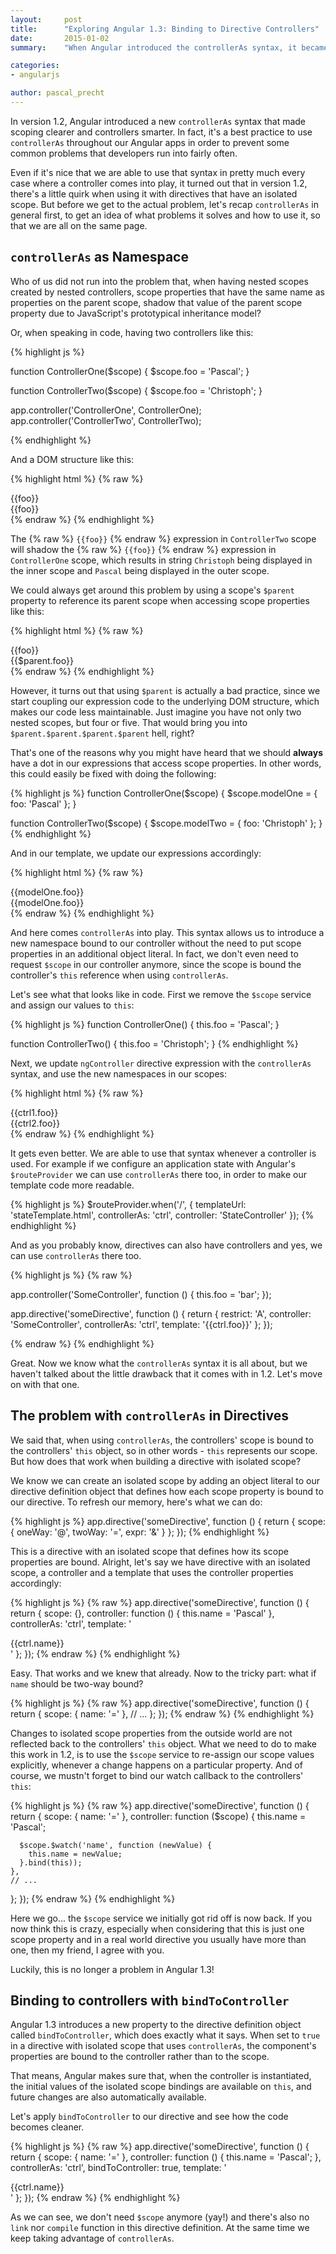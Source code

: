 ```yaml
---
layout:     post
title:      "Exploring Angular 1.3: Binding to Directive Controllers"
date:       2015-01-02
summary:    "When Angular introduced the controllerAs syntax, it became a best practice to use it in order to prevent nested scope properties to be shadowed in templates and also to avoid using the scopes $parent property, since relying on DOM structure makes our code less maintainable. However, using controllerAs in directives with isolated scope turned out to be a bit cumbersome and in this article we are going to take a look why and how the 1.3 release fixes that."

categories: 
- angularjs

author: pascal_precht
---
```


In version 1.2, Angular introduced a new `controllerAs` syntax that made scoping clearer and controllers smarter. In fact, it's a best practice to use `controllerAs` throughout our Angular apps in order to prevent some common problems that developers run into fairly often.

Even if it's nice that we are able to use that syntax in pretty much every case where a controller comes into play, it turned out that in version 1.2, there's a little quirk when using it with directives that have an isolated scope. But before we get to the actual problem, let's recap `controllerAs` in general first, to get an idea of what problems it solves and how to use it, so that we are all on the same page.

## `controllerAs` as Namespace

Who of us did not run into the problem that, when having nested scopes created by nested controllers, scope properties that have the same name as properties on the parent scope, shadow that value of the parent scope property due to JavaScript's prototypical inheritance model?

Or, when speaking in code, having two controllers like this:

{% highlight js %}

function ControllerOne($scope) {
  $scope.foo = 'Pascal';
}

function ControllerTwo($scope) {
  $scope.foo = 'Christoph';
}

app.controller('ControllerOne', ControllerOne);
app.controller('ControllerTwo', ControllerTwo);

{% endhighlight %}

And a DOM structure like this:

{% highlight html %}
{% raw %}
<div ng-controller="ControllerOne">
  {{foo}}
  <div ng-controller="ControllerTwo">
    {{foo}}
  </div>
</div>
{% endraw %}
{% endhighlight %}

The {% raw %} `{{foo}}` {% endraw %} expression in `ControllerTwo` scope will shadow the {% raw %} `{{foo}}` {% endraw %} expression in `ControllerOne` scope, which results in string `Christoph` being displayed in the inner scope and `Pascal` being displayed in the outer scope. 

We could always get around this problem by using a scope's `$parent` property to reference its parent scope when accessing scope properties like this:

{% highlight html %}
{% raw %}
<div ng-controller="ControllerOne">
  {{foo}}
  <div ng-controller="ControllerTwo">
    {{$parent.foo}}
  </div>
</div>
{% endraw %}
{% endhighlight %}

However, it turns out that using `$parent` is actually a bad practice, since we start coupling our expression code to the underlying DOM structure, which makes our code less maintainable. Just imagine you have not only two nested scopes, but four or five. That would bring you into `$parent.$parent.$parent.$parent` hell, right?

That's one of the reasons why you might have heard that we should **always** have a dot in our expressions that access scope properties. In other words, this could easily be fixed with doing the following:

{% highlight js %}
function ControllerOne($scope) {
  $scope.modelOne = {
    foo: 'Pascal'
  };
}

function ControllerTwo($scope) {
  $scope.modelTwo = {
    foo: 'Christoph'
  };
}
{% endhighlight %}

And in our template, we update our expressions accordingly:

{% highlight html %}
{% raw %}
<div ng-controller="ControllerOne">
  {{modelOne.foo}}
  <div ng-controller="ControllerTwo">
    {{modelOne.foo}}
  </div>
</div>
{% endraw %}
{% endhighlight %}

And here comes `controllerAs` into play. This syntax allows us to introduce a new namespace bound to our controller without the need to put scope properties in an additional object literal. In fact, we don't even need to request `$scope` in our controller anymore, since the scope is bound the controller's `this` reference when using `controllerAs`.

Let's see what that looks like in code. First we remove the `$scope` service and assign our values to `this`:

{% highlight js %}
function ControllerOne() {
  this.foo = 'Pascal';
}

function ControllerTwo() {
  this.foo = 'Christoph';
}
{% endhighlight %}

Next, we update `ngController` directive expression with the `controllerAs` syntax, and use the new namespaces in our scopes:

{% highlight html %}
{% raw %}
<div ng-controller="ControllerOne as ctrl1">
  {{ctrl1.foo}}
  <div ng-controller="ControllerTwo as ctrl2">
    {{ctrl2.foo}}
  </div>
</div>
{% endraw %}
{% endhighlight %}

It gets even better. We are able to use that syntax whenever a controller is used. For example if we configure an application state with Angular's `$routeProvider` we can use `controllerAs` there too, in order to make our template code more readable.

{% highlight js %}
$routeProvider.when('/', {
  templateUrl: 'stateTemplate.html',
  controllerAs: 'ctrl',
  controller: 'StateController'
});
{% endhighlight %}

And as you probably know, directives can also have controllers and yes, we can use `controllerAs` there too.

{% highlight js %}
{% raw %}

app.controller('SomeController', function () {
  this.foo = 'bar';
});

app.directive('someDirective', function () {
  return {
    restrict: 'A',
    controller: 'SomeController',
    controllerAs: 'ctrl',
    template: '{{ctrl.foo}}'
  };
});

{% endraw %}
{% endhighlight %}

Great. Now we know what the `controllerAs` syntax it is all about, but we haven't talked about the little drawback that it comes with in 1.2. Let's move on with that one.

## The problem with `controllerAs` in Directives

We said that, when using `controllerAs`, the controllers' scope is bound to the controllers' `this` object, so in other words - `this` represents our scope. But how does that work when building a directive with isolated scope? 

We know we can create an isolated scope by adding an object literal to our directive definition object that defines how each scope property is bound to our directive. To refresh our memory, here's what we can do:

{% highlight js %}
app.directive('someDirective', function () {
  return {
    scope: {
      oneWay: '@',
      twoWay: '=',
      expr: '&'
    }
  };
});
{% endhighlight %}

This is a directive with an isolated scope that defines how its scope properties are bound. Alright, let's say we have directive with an isolated scope, a controller and a template that uses the controller properties accordingly:

{% highlight js %}
{% raw %}
app.directive('someDirective', function () {
  return {
    scope: {},
    controller: function () {
      this.name = 'Pascal'
    },
    controllerAs: 'ctrl',
    template: '<div>{{ctrl.name}}</div>'
  };
});
{% endraw %}
{% endhighlight %}

Easy. That works and we knew that already. Now to the tricky part: what if `name` should be two-way bound?

{% highlight js %}
{% raw %}
app.directive('someDirective', function () {
  return {
    scope: {
      name: '='
    },
    // ...
  };
});
{% endraw %}
{% endhighlight %}

Changes to isolated scope properties from the outside world are not reflected back to the controllers' `this` object. What we need to do to make this work in 1.2, is to use the `$scope` service to re-assign our scope values explicitly, whenever a change happens on a particular property. And of course, we mustn't forget to bind our watch callback to the controllers' `this`:

{% highlight js %}
{% raw %}
app.directive('someDirective', function () {
  return {
    scope: {
      name: '='
    },
    controller: function ($scope) {
      this.name = 'Pascal';

      $scope.$watch('name', function (newValue) {
        this.name = newValue;
      }.bind(this));
    },
    // ...
  };
});
{% endraw %}
{% endhighlight %}

Here we go... the `$scope` service we initially got rid off is now back. If you now think this is crazy, especially when considering that this is just one scope property and in a real world directive you usually have more than one, then my friend, I agree with you. 

Luckily, this is no longer a problem in Angular 1.3!

## Binding to controllers with `bindToController`

Angular 1.3 introduces a new property to the directive definition object called `bindToController`, which does exactly what it says. When set to `true` in a directive with isolated scope that uses `controllerAs`, the component's properties are bound to the controller rather than to the scope.

That means, Angular makes sure that, when the controller is instantiated, the initial values of the isolated scope bindings are available on `this`, and future changes are also automatically available.

Let's apply `bindToController` to our directive and see how the code becomes cleaner.

{% highlight js %}
{% raw %}
app.directive('someDirective', function () {
  return {
    scope: {
      name: '='
    },
    controller: function () {
      this.name = 'Pascal';
    },
    controllerAs: 'ctrl',
    bindToController: true,
    template: '<div>{{ctrl.name}}</div>'
  };
});
{% endraw %}
{% endhighlight %}

As we can see, we don't need `$scope` anymore (yay!) and there's also no `link` nor `compile` function in this directive definition. At the same time we keep taking advantage of `controllerAs`.
